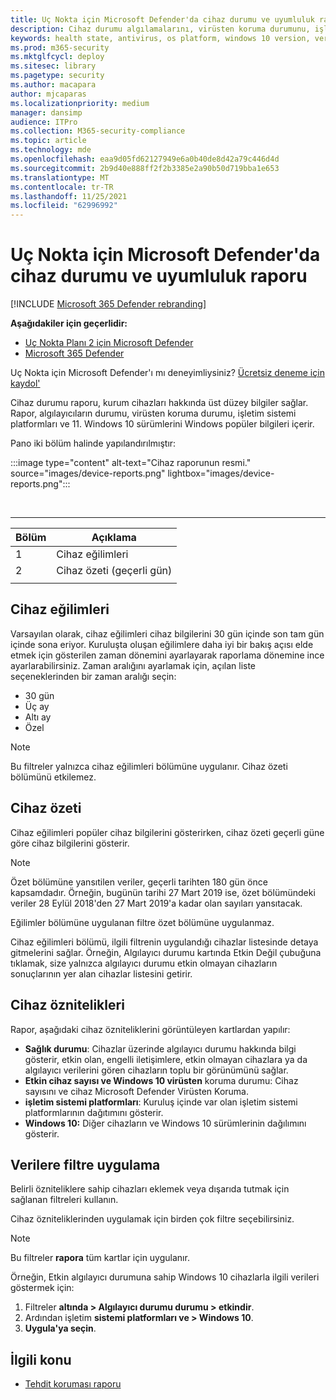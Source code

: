 ```yaml
---
title: Uç Nokta için Microsoft Defender'da cihaz durumu ve uyumluluk raporu
description: Cihaz durumu algılamalarını, virüsten koruma durumunu, işletim sistemi platformunu ve Windows 10 durumu ve uyumluluk raporunu kullanarak farklı sürümleri izleme
keywords: health state, antivirus, os platform, windows 10 version, version, health, compliance, state
ms.prod: m365-security
ms.mktglfcycl: deploy
ms.sitesec: library
ms.pagetype: security
ms.author: macapara
author: mjcaparas
ms.localizationpriority: medium
manager: dansimp
audience: ITPro
ms.collection: M365-security-compliance
ms.topic: article
ms.technology: mde
ms.openlocfilehash: eaa9d05fd62127949e6a0b40de8d42a79c446d4d
ms.sourcegitcommit: 2b9d40e888ff2f2b3385e2a90b50d719bba1e653
ms.translationtype: MT
ms.contentlocale: tr-TR
ms.lasthandoff: 11/25/2021
ms.locfileid: "62996992"
---
```

# <a name="device-health-and-compliance-report-in-microsoft-defender-for-endpoint"></a>Uç Nokta için Microsoft Defender'da cihaz durumu ve uyumluluk raporu

[!INCLUDE [Microsoft 365 Defender rebranding](../../includes/microsoft-defender.md)]


**Aşağıdakiler için geçerlidir:**
- [Uç Nokta Planı 2 için Microsoft Defender](https://go.microsoft.com/fwlink/p/?linkid=2154037)
- [Microsoft 365 Defender](https://go.microsoft.com/fwlink/?linkid=2118804)

Uç Nokta için Microsoft Defender'ı mı deneyimliysiniz? [Ücretsiz deneme için kaydol'](https://signup.microsoft.com/create-account/signup?products=7f379fee-c4f9-4278-b0a1-e4c8c2fcdf7e&ru=https://aka.ms/MDEp2OpenTrial?ocid=docs-wdatp-exposedapis-abovefoldlink)

Cihaz durumu raporu, kurum cihazları hakkında üst düzey bilgiler sağlar. Rapor, algılayıcıların durumu, virüsten koruma durumu, işletim sistemi platformları ve 11. Windows 10 sürümlerini Windows popüler bilgileri içerir.

Pano iki bölüm halinde yapılandırılmıştır:

:::image type="content" alt-text="Cihaz raporunun resmi." source="images/device-reports.png" lightbox="images/device-reports.png":::


<br>

****

|Bölüm|Açıklama|
|---|---|
|1|Cihaz eğilimleri|
|2|Cihaz özeti (geçerli gün)|
|||

## <a name="device-trends"></a>Cihaz eğilimleri

Varsayılan olarak, cihaz eğilimleri cihaz bilgilerini 30 gün içinde son tam gün içinde sona eriyor. Kuruluşta oluşan eğilimlere daha iyi bir bakış açısı elde etmek için gösterilen zaman dönemini ayarlayarak raporlama dönemine ince ayarlarabilirsiniz. Zaman aralığını ayarlamak için, açılan liste seçeneklerinden bir zaman aralığı seçin:

- 30 gün
- Üç ay
- Altı ay
- Özel

> [!NOTE]
> Bu filtreler yalnızca cihaz eğilimleri bölümüne uygulanır. Cihaz özeti bölümünü etkilemez.

## <a name="device-summary"></a>Cihaz özeti

Cihaz eğilimleri popüler cihaz bilgilerini gösterirken, cihaz özeti geçerli güne göre cihaz bilgilerini gösterir.

> [!NOTE]
> Özet bölümüne yansıtilen veriler, geçerli tarihten 180 gün önce kapsamdadır. Örneğin, bugünün tarihi 27 Mart 2019 ise, özet bölümündeki veriler 28 Eylül 2018'den 27 Mart 2019'a kadar olan sayıları yansıtacak.
>
> Eğilimler bölümüne uygulanan filtre özet bölümüne uygulanmaz.

Cihaz eğilimleri bölümü, ilgili filtrenin uygulandığı cihazlar listesinde detaya gitmelerini sağlar. Örneğin, Algılayıcı durumu kartında Etkin Değil çubuğuna tıklamak, size yalnızca algılayıcı durumu etkin olmayan cihazların sonuçlarının yer alan cihazlar listesini getirir.

## <a name="device-attributes"></a>Cihaz öznitelikleri

Rapor, aşağıdaki cihaz özniteliklerini görüntüleyen kartlardan yapılır:

- **Sağlık durumu**: Cihazlar üzerinde algılayıcı durumu hakkında bilgi gösterir, etkin olan, engelli iletişimlere, etkin olmayan cihazlara ya da algılayıcı verilerini gören cihazların toplu bir görünümünü sağlar.
- **Etkin cihaz sayısı ve Windows 10 virüsten** koruma durumu: Cihaz sayısını ve cihaz Microsoft Defender Virüsten Koruma.
- **işletim sistemi platformları**: Kuruluş içinde var olan işletim sistemi platformlarının dağıtımını gösterir.
- **Windows 10:** Diğer cihazların ve Windows 10 sürümlerinin dağılımını gösterir.

## <a name="filter-data"></a>Verilere filtre uygulama

Belirli özniteliklere sahip cihazları eklemek veya dışarıda tutmak için sağlanan filtreleri kullanın.

Cihaz özniteliklerinden uygulamak için birden çok filtre seçebilirsiniz.

> [!NOTE]
> Bu filtreler **rapora** tüm kartlar için uygulanır.

Örneğin, Etkin algılayıcı durumuna sahip Windows 10 cihazlarla ilgili verileri göstermek için:

1. Filtreler **altında > Algılayıcı durumu durumu > etkindir**.
2. Ardından işletim **sistemi platformları ve > Windows 10**.
3. **Uygula'ya seçin**.

## <a name="related-topic"></a>İlgili konu

- [Tehdit koruması raporu](threat-protection-reports.md)
